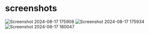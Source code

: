 # screenshots

![Screenshot 2024-08-17 175908](https://github.com/user-attachments/assets/2cd636c5-d6a1-40db-a6e8-29ca8f4f3c71)
![Screenshot 2024-08-17 175934](https://github.com/user-attachments/assets/ae477d2f-d953-43af-b9de-87bb0b984cd7)
![Screenshot 2024-08-17 180047](https://github.com/user-attachments/assets/93baf6db-3745-49a0-a841-060bc283ed3f)


